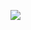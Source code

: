 ![](https://komarev.com/ghpvc/?username=thatRemixiak&color=blueviolet&style=flat-square&label=Profile+views+:D)
